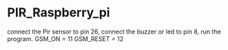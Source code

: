 # PIR_Raspberry_pi
connect the Pir sensor to pin 26,
connect the buzzer or led to pin 8,
run the program.
GSM_ON = 11
GSM_RESET = 12

